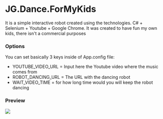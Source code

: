 # JG.Dance.ForMyKids
It is a simple interactive robot created using the technologies. C# + Selenium + Youtube + Google Chrome.
It was created to have fun my own kids, there isn't a commercial purposes 

<h3>Options</h3>
You can set basically 3 keys inside of App.config file:

<ul>
<li>YOUTUBE_VIDEO_URL = Input here the Youtube video where the music comes from</li>
<li>ROBOT_DANCING_URL = The URL with the dancing robot </li>
<li>WAIT_VIDEO_TIME = for how long time would you will keep the robot dancing</li>
</ul>

<h3>Preview</h3>
<img src="https://github.com/juninhograo/JG.Dance.ForMyKids/raw/master/dance-robot.gif" />
